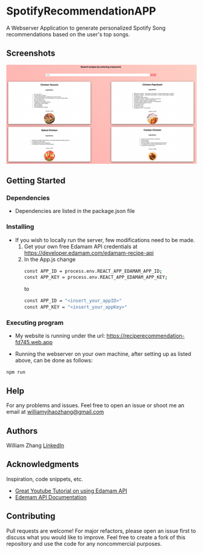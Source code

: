 # SpotifyRecommendationAPP

A Webserver Application to generate personalized Spotify Song recommendations based on the user's top songs.


## Screenshots

![Recommendations](ProjectScreenshot.png)



## Getting Started




### Dependencies

* Dependencies are listed in the package.json file


### Installing


* If you wish to locally run the server, few modifications need to be made.
  1. Get your own free Edamam API credentials at https://developer.edamam.com/edamam-recipe-api
  2. In the App.js change
     ```sh
     const APP_ID = process.env.REACT_APP_EDAMAM_APP_ID;
     const APP_KEY = process.env.REACT_APP_EDAMAM_APP_KEY;
     ```
     to
       ```sh
       const APP_ID = "<insert_your_appID>"
       const APP_KEY = "<insert_your_appKey>"
     ```

### Executing program

* My website is running under the url: https://reciperecommendation-fd745.web.app

  
* Running the webserver on your own machine, after setting up as listed above, can be done as follows:
```
npm run
```

## Help

For any problems and issues. Feel free to open an issue or shoot me an email at williamyihaozhang@gmail.com

## Authors


William Zhang
[LinkedIn](https://www.linkedin.com/in/william-yihao-zhang-037b78238/)

## Acknowledgments

Inspiration, code snippets, etc.
* [Great Youtube Tutorial on using Edamam API ](https://www.youtube.com/watch?v=xc4uOzlndAk&t=922s&ab_channel=developedbyed)
* [Edemam API Documentation](https://developer.edamam.com/edamam-docs-recipe-api)


## Contributing
Pull requests are welcome! For major refactors, please open an issue first to discuss what you would like to improve. Feel free to create a fork of this repository and use the code for any noncommercial purposes.
